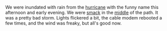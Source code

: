 We were inundated with rain from the <a href="https://en.wikipedia.org/wiki/Hurricane_Isaias#Mid-Atlantic_States">hurricane</a> with the funny name this afternoon and early evening. We were <a href="https://www.google.com/maps/@46.4720465,-72.0051503,5z/data=!3m1!4b1!4m3!15m2!1m1!1s%2Fg%2F11jr9wsd2m">smack</a> in the <a href="http://scripting.com/images/2020/08/04/projectedPath.png">middle</a> of the path. It was a pretty bad storm. Lights flickered a bit, the cable modem rebooted a few times, and the wind was freaky, but all's good now. 
